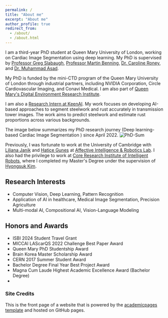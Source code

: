 ```yaml
---
permalink: /
title: "About me"
excerpt: "About me"
author_profile: true
redirect_from: 
  - /about/
  - /about.html
---
```


I am a third-year PhD student at Queen Mary University of London, working on Cardiac Image Segmentation using deep learning. My PhD is supervised by [Professor Greg Slabaugh](https://eecs.qmul.ac.uk/~gslabaugh/), [Professor Martin Benning](https://profiles.ucl.ac.uk/95169-martin-benning), [Dr. Caroline Roney](https://www.sems.qmul.ac.uk/staff/c.roney/), and [Dr. Muhammad Asad](https://masadcv.github.io/).

My PhD is funded by the mini-CTD program of the Queen Mary University of London through industrial partners, including NVIDIA Corporation, Circle Cardiovascular Imaging, and Conavi Medical. I am also part of [Queen Mary's Digital Environment Research Institute](https://www.qmul.ac.uk/deri/deri-people/deri-students/profiles-/abbas-khan-rayabat-khan.html).

  I am also a [Research Intern at KeenAI](https://keen-ai.com/about/). My work focuses on developing AI-based approaches to segment steelwork and rust accurately in transmission tower images. The work aims to predict steelwork and estimate rust proportions across various backgrounds.

The image below summarizes my PhD research journey (Deep learning-based Cardiac Image Segmentation ) since April 2022.
![PhD-Sum](https://github.com/user-attachments/assets/bc3a2968-84e4-4a94-8115-b2ef23a3c7b3)



Previously, I was fortunate to work at the University of Cambridge with [Liliana Janik](https://www.arch.cam.ac.uk/directory/lj102) and [Hatice Gunes](https://www.cl.cam.ac.uk/~hg410/) at [Affective Intelligence & Robotics Lab](https://cambridge-afar.github.io/). I also had the privilege to work at [Core Research Institute of Intelligent Robots](https://robot.jbnu.ac.kr/robot/index.do), where I completed my Master's Degree under the supervision of [Hyongsuk Kim](https://scholar.google.com/citations?user=ywYodqAAAAAJ&hl=en).

## Research Interests
- Computer Vision, Deep Learning, Pattern Recognition 
- Application of AI in healthcare, Medical Image Segmentation, Precision Agriculture
- Multi-modal AI, Compositional AI, Vision-Language Modeling 


## Honors and Awards
- ISBI 2024 Student Travel Grant 
- MICCAI LAScarQS 2022 Challenge Best Paper Award 
- Queen Mary PhD Studentship Award
- Brain Korea Master Scholarship Award 
- CERN 2017 Summer Student Award
- Bachelor Degree Final Year Best Project Award 
- Magna Cum Laude Highest  Academic Excellence Award (Bachelor Degree)
- 
### Site Credits
This is the front page of a website that is powered by the [academicpages template](https://github.com/academicpages/academicpages.github.io) and hosted on GitHub pages. 
